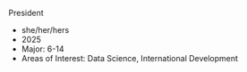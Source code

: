 President

- she/her/hers
- 2025
- Major: 6-14
- Areas of Interest: Data Science, International Development
